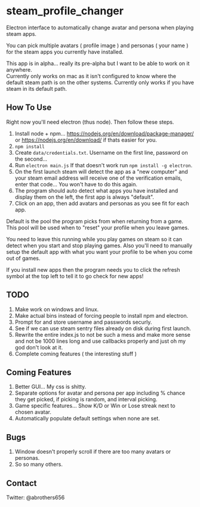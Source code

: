 # steam_profile_changer
Electron interface to automatically change avatar and persona when playing steam apps.

You can pick multiple avatars ( profile image ) and personas ( your name ) for the steam apps you currently have installed.

This app is in alpha... really its pre-alpha but I want to be able to work on it anywhere.  
Currently only works on mac as it isn't configured to know where the default steam path is on the other systems.
Currently only works if you have steam in its default path.

## How To Use
Right now you'll need electron (thus node).  Then follow these steps.

1. Install node + npm... https://nodejs.org/en/download/package-manager/ or https://nodejs.org/en/download/ if thats easier for you.
2. `npm install`
3. Create `data/credentials.txt`. Username on the first line, password on the second...
4. Run `electron main.js`  If that doesn't work run `npm install -g electron`.
5. On the first launch steam will detect the app as a "new computer" and your steam email address will receive one of the verification emails, enter that code... You won't have to do this again.
7. The program should auto detect what apps you have installed and display them on the left, the first app is always "default".
8. Click on an app, then add avatars and personas as you see fit for each app.  

Default is the pool the program picks from when returning from a game.  This pool will be used when to "reset" your profile when you leave games.

You need to leave this running while you play games on steam so it can detect when you start and stop playing games.
Also you'll need to manually setup the default app with what you want your profile to be when you come out of games.

If you install new apps then the program needs you to click the refresh symbol at the top left to tell it to go check for new apps!

## TODO 
1. Make work on windows and linux.  
2. Make actual bins instead of forcing people to install npm and electron.
3. Prompt for and store username and passwords securly.
4. See if we can use steam sentry files already on disk during first launch.
5. Rewrite the entire index.js to not be such a mess and make more sense and not be 1000 lines long and use callbacks properly and just oh my god don't look at it.
6. Complete coming features ( the interesting stuff )

## Coming Features
1. Better GUI... My css is shitty.
2. Separate options for avatar and persona per app including % chance they get picked, if picking is random, and interval picking.
3. Game specific features... Show K/D or Win or Lose streak next to chosen avatar.
4. Automatically populate default settings when none are set.

## Bugs
1. Window doesn't properly scroll if there are too many avatars or personas.
2. So so many others.

## Contact
Twitter: @abrothers656
